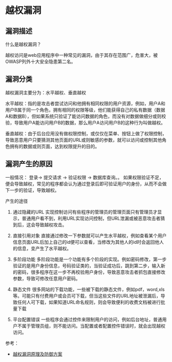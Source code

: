 # 越权漏洞

## 漏洞描述
什么是越权漏洞？

越权访问是web应用程序中一种常见的漏洞，由于其存在范围广，危害大，被OWASP列外十大安全隐患第二名。

## 漏洞分类

越权漏洞主要分为：水平越权、垂直越权

水平越权：指的是攻击者尝试访问和他拥有相同权限的用户资源，例如，用户A和用户B属于同一个角色，拥有相同的权限等级，他们能获得自己的私有数据（数据A和数据B），但如果系统只验证了能访问数据的角色，而没有对数据做细分或则校验，导致用户A能访问用户B的数据，那么用户A访问用户B的这种行为叫做越权。

垂直越权：由于后台应用没有做权限控制，或仅仅在菜单、按钮上做了权限控制，导致恶意用户只要猜测其他页面的URL或则敏感的参数，就可以访问或控制其他角色拥有的数据或则页面，达到权限提升的目的。


## 漏洞产生的原因

一般情况： 登录-> 提交请求 -> 验证权限 -> 数据库查询。。 如果权限验证不足，便会导致越权，常见的程序都会认为通过登录后即可验证用户的身份，从而不会做下一步的验证，导致越权。

产生的途径
1. 通过隐藏的URL
   实现控制访问有些程序的管理员的管理页面只有管理员才显示，普通用户看不到，利用URL实现访问控制，但URL泄漏或被恶意攻击者猜到后，这会导致越权攻击。

2. 直接引用对象
    直接通过修改一下参数就可以产生水平越权，例如查看某个用户信息页面URL后加上自己的id便可以查看，当修改为其他人的id时会返回他人的信息，变产生了水平越权。

3. 多阶段功能
   多阶段功能是一个功能有多个阶段的实现。例如密码修改，第一步验证的是用户身份信息，号码验证类的，当验证成功后，跳到第二步，输入新的密码，很多程序在这一步不再校验用户身份，导致恶意攻击者抓包直接修改参数，导致可修改任意用户密码。

4. 静态文件
   很多网站的下载功能，一些被下载的静态文件，例如pdf，word,xls 等。可能只有付费用户或会员可下载，但当这些文件的URL地址被泄漏后，导致任何人可下载，如果知道URL命名规则，则会导致便利的收费文档被进行批量下载

5. 平台配置错误
   一些程序会通过控件来限制用户的访问，例如后台地址，普通用户不属于管理员组，则不能访问。当配置或者配置控件错误时，就会出现越权访问。



参考： 
- [越权漏洞原理及防御方案](https://zhuanlan.zhihu.com/p/130919069)